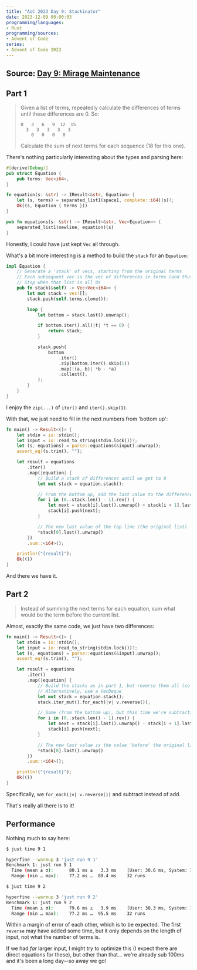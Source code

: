 ```yaml
---
title: "AoC 2023 Day 9: Stackinator"
date: 2023-12-09 00:00:03
programming/languages:
- Rust
programming/sources:
- Advent of Code
series:
- Advent of Code 2023
---
```

## Source: [Day 9: Mirage Maintenance](https://adventofcode.com/2023/day/9)

## Part 1

> Given a list of terms, repeatedly calculate the differences of terms until these differences are 0. So:
>
>     0   3   6   9  12  15
>       3   3   3   3   3
>         0   0   0   0
>
> Calculate the sum of next terms for each sequence (18 for this one). 

<!--more-->

There's nothing particularly interesting about the types and parsing here:

```rust
#[derive(Debug)]
pub struct Equation {
    pub terms: Vec<i64>,
}

fn equation(s: &str) -> IResult<&str, Equation> {
    let (s, terms) = separated_list1(space1, complete::i64)(s)?;
    Ok((s, Equation { terms }))
}

pub fn equations(s: &str) -> IResult<&str, Vec<Equation>> {
    separated_list1(newline, equation)(s)
}
```

Honestly, I could have just kept `Vec` all through. 

What's a bit more interesting is a method to build the `stack` for an `Equation`:

```rust
impl Equation {
    // Generate a 'stack' of vecs, starting from the original terms
    // Each subsequent vec is the vec of differences in terms (and thus 1 element shorter)
    // Stop when that list is all 0s
    pub fn stack(&self) -> Vec<Vec<i64>> {
        let mut stack = vec![];
        stack.push(self.terms.clone());

        loop {
            let bottom = stack.last().unwrap();

            if bottom.iter().all(|t| *t == 0) {
                return stack;
            }

            stack.push(
                bottom
                    .iter()
                    .zip(bottom.iter().skip(1))
                    .map(|(a, b)| *b - *a)
                    .collect(),
            );
        }
    }
}
```

I enjoy the `zip(...)` of `iter()` and `iter().skip(1)`. 

With that, we just need to fill in the next numbers from 'bottom up':

```rust
fn main() -> Result<()> {
    let stdin = io::stdin();
    let input = io::read_to_string(stdin.lock())?;
    let (s, equations) = parse::equations(&input).unwrap();
    assert_eq!(s.trim(), "");

    let result = equations
        .iter()
        .map(|equation| {
            // Build a stack of differences until we get to 0
            let mut stack = equation.stack();

            // From the bottom up, add the last value to the differences beneath it
            for i in (0..stack.len() - 1).rev() {
                let next = stack[i].last().unwrap() + stack[i + 1].last().unwrap();
                stack[i].push(next);
            }

            // The new last value of the top line (the original list)
            *stack[0].last().unwrap()
        })
        .sum::<i64>();

    println!("{result}");
    Ok(())
}
```

And there we have it. 

## Part 2

> Instead of summing the next terms for each equation, sum what would be the term before the current list. 

Almost, exactly the same code, we just have two differences:

```rust
fn main() -> Result<()> {
    let stdin = io::stdin();
    let input = io::read_to_string(stdin.lock())?;
    let (s, equations) = parse::equations(&input).unwrap();
    assert_eq!(s.trim(), "");

    let result = equations
        .iter()
        .map(|equation| {
            // Build the stacks as in part 1, but reverse them all (so we can generate a new 'first' element)
            // Alternatively, use a VecDeque
            let mut stack = equation.stack();
            stack.iter_mut().for_each(|v| v.reverse());

            // Same (from the bottom up), but this time we're subtracting
            for i in (0..stack.len() - 1).rev() {
                let next = stack[i].last().unwrap() - stack[i + 1].last().unwrap();
                stack[i].push(next);
            }

            // The new last value is the value 'before' the original list
            *stack[0].last().unwrap()
        })
        .sum::<i64>();

    println!("{result}");
    Ok(())
}
```

Specifically, we `for_each(|v| v.reverse())` and subtract instead of add. 

That's really all there is to it!

## Performance

Nothing much to say here:

```bash
$ just time 9 1

hyperfine --warmup 3 'just run 9 1'
Benchmark 1: just run 9 1
  Time (mean ± σ):      80.1 ms ±   3.3 ms    [User: 30.6 ms, System: 11.3 ms]
  Range (min … max):    77.2 ms …  89.4 ms    32 runs

$ just time 9 2

hyperfine --warmup 3 'just run 9 2'
Benchmark 1: just run 9 2
  Time (mean ± σ):      79.6 ms ±   3.9 ms    [User: 30.3 ms, System: 11.1 ms]
  Range (min … max):    77.2 ms …  95.5 ms    32 runs
```

Within a margin of error of each other, which is to be expected. The first `reverse` may have added some time, but it only depends on the length of input, not what the number of terms is. 

If we had *far* larger input, I might try to optimize this (I expect there are direct equations for these), but other than that... we're already sub 100ms and it's been a long day--so away we go!